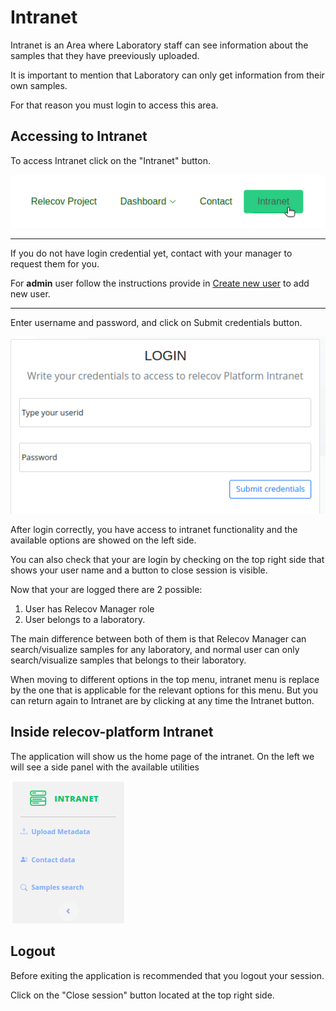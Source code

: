 # Intranet

Intranet is an Area where Laboratory staff can see information about the samples
that they have preeviously uploaded.

It is important to mention that Laboratory can only get information from their
own samples.

For that reason you must login to access this area.


## Accessing to Intranet
To access Intranet click on the "Intranet" button.

![relecov-platform navbar](img/relecov_platform_navbar.png)

---

If you do not have login credential yet, contact with your manager to request
them for you.

For **admin** user follow the instructions provide in [Create new user](/documentation/createNewUSer) to add new user.

---

Enter username and password, and click on Submit credentials button.

![relecov-platform login intranet](img/login_intranet.png)

After login correctly, you have access to intranet functionality and the available options are showed on the left side.

You can also check that your are login by checking on the top right side that 
shows your user name and a button to close session is visible.

Now that your are logged there are 2 possible:

1. User has Relecov Manager role
2. User belongs to a laboratory.


The main difference between both of them is that Relecov Manager can search/visualize 
samples for any laboratory, and normal user can only search/visualize samples
that belongs to their laboratory.


When moving to different options in the top menu, intranet menu is replace by the
one that is applicable for the relevant options for this menu. But you can return 
again to Intranet are by clicking at any time the Intranet button.

## Inside relecov-platform Intranet

The application will show us the home page of the intranet.
On the left we will see a side panel with the available utilities

![relecov-platform login intranet](img/intranet_side_bar.png)


## Logout
Before exiting the application is recommended that you logout your session.

Click on the "Close session" button located at the top right side.

